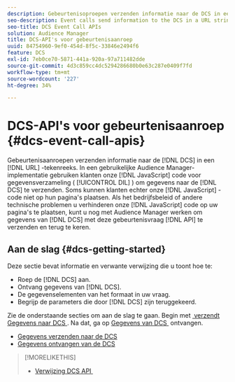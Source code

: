 ```yaml
---
description: Gebeurtenisoproepen verzenden informatie naar de DCS in een URL-tekenreeks. In een gebruikelijke implementatie van Audience Manager gebruiken klanten onze JavaScript-code voor gegevensverzameling (DIL) om gegevens naar de DCS te verzenden. Soms kunnen klanten onze JavaScript-code echter niet op hun pagina's plaatsen. Als het bedrijfsbeleid of andere technische problemen u verhinderen onze JavaScript-code op uw pagina's te plaatsen, kunt u nog steeds met Audience Manager werken om gegevens van DCS met deze gebeurtenisoproep API's te verzenden en te retourneren.
seo-description: Event calls send information to the DCS in a URL string. In a typical Audience Manager deployment, customers use our JavaScript data collection code (DIL) to send data to the DCS. However, sometimes customers cannot put our JavaScript code on their pages. If company policies or other technical issues prevent you from placing our JavaScript code on your pages, you can still work with Audience Manager to send and return data from DCS with these event call APIs.
seo-title: DCS Event Call APIs
solution: Audience Manager
title: DCS-API's voor gebeurtenisaanroep
uuid: 84754960-9ef0-454d-8f5c-33846e2494f6
feature: DCS
exl-id: 7eb0ce70-5871-441a-920a-97a711482dde
source-git-commit: 4d3c859cc4dc5294286680b0e63c287e0409f7fd
workflow-type: tm+mt
source-wordcount: '227'
ht-degree: 34%

---
```


# DCS-API&#39;s voor gebeurtenisaanroep {#dcs-event-call-apis}

Gebeurtenisaanroepen verzenden informatie naar de [!DNL DCS] in een [!DNL URL] -tekenreeks. In een gebruikelijke Audience Manager-implementatie gebruiken klanten onze [!DNL JavaScript] code voor gegevensverzameling ( [!UICONTROL DIL] ) om gegevens naar de [!DNL DCS] te verzenden. Soms kunnen klanten echter onze [!DNL JavaScript] -code niet op hun pagina&#39;s plaatsen. Als het bedrijfsbeleid of andere technische problemen u verhinderen onze [!DNL JavaScript] code op uw pagina&#39;s te plaatsen, kunt u nog met Audience Manager werken om gegevens van [!DNL DCS] met deze gebeurtenisvraag [!DNL API] te verzenden en terug te keren.

## Aan de slag {#dcs-getting-started}

Deze sectie bevat informatie en verwante verwijzing die u toont hoe te:

* Roep de [!DNL DCS] aan.
* Ontvang gegevens van [!DNL DCS].
* De gegevenselementen van het formaat in uw vraag.
* Begrijp de parameters die door [!DNL DCS] zijn teruggekeerd.

Zie de onderstaande secties om aan de slag te gaan. Begin met [&#x200B; verzendt Gegevens naar DCS &#x200B;](../../../api/dcs-intro/dcs-event-calls/dcs-url-send.md). Na dat, ga op [&#x200B; Gegevens van DCS &#x200B;](../../../api/dcs-intro/dcs-event-calls/dcs-url-receive.md) ontvangen.

* [Gegevens verzenden naar de DCS](dcs-url-send.md)
* [Gegevens ontvangen van de DCS](dcs-url-receive.md)

>[!MORELIKETHIS]
>
>* [&#x200B; Verwijzing DCS API &#x200B;](../../../api/dcs-intro/dcs-api-reference/dcs-api-methods.md)
